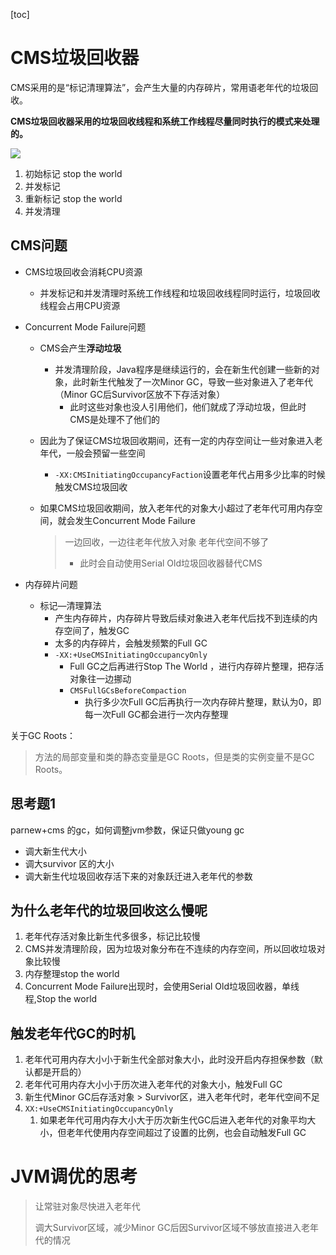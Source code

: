 [toc]

# CMS垃圾回收器

CMS采用的是“标记清理算法”，会产生大量的内存碎片，常用语老年代的垃圾回收。

**CMS垃圾回收器采用的垃圾回收线程和系统工作线程尽量同时执行的模式来处理的。**

![](https://liutianruo-2019-go-go-go.oss-cn-shanghai.aliyuncs.com/images/CMS垃圾回收.png)

1. 初始标记 stop the world
2. 并发标记
3. 重新标记 stop the world
4. 并发清理

## CMS问题

+ CMS垃圾回收会消耗CPU资源

  + 并发标记和并发清理时系统工作线程和垃圾回收线程同时运行，垃圾回收线程会占用CPU资源

+ Concurrent Mode Failure问题

  + CMS会产生**浮动垃圾**

    + 并发清理阶段，Java程序是继续运行的，会在新生代创建一些新的对象，此时新生代触发了一次Minor GC，导致一些对象进入了老年代（Minor GC后Survivor区放不下存活对象）
      + 此时这些对象也没人引用他们，他们就成了浮动垃圾，但此时CMS是处理不了他们的

  + 因此为了保证CMS垃圾回收期间，还有一定的内存空间让一些对象进入老年代，一般会预留一些空间

    + `-XX:CMSInitiatingOccupancyFaction`设置老年代占用多少比率的时候触发CMS垃圾回收

  + 如果CMS垃圾回收期间，放入老年代的对象大小超过了老年代可用内存空间，就会发生Concurrent Mode Failure

    > 一边回收，一边往老年代放入对象 老年代空间不够了
    >
    > + 此时会自动使用Serial Old垃圾回收器替代CMS

+ 内存碎片问题

  + 标记—清理算法
    + 产生内存碎片，内存碎片导致后续对象进入老年代后找不到连续的内存空间了，触发GC
    + 太多的内存碎片，会触发频繁的Full GC
    + `-XX:+UseCMSInitiatingOccupancyOnly`
      + Full GC之后再进行Stop The World  ，进行内存碎片整理，把存活对象往一边挪动
      + `CMSFullGCsBeforeCompaction`
        + 执行多少次Full GC后再执行一次内存碎片整理，默认为0，即每一次Full GC都会进行一次内存整理

关于GC Roots：

> 方法的局部变量和类的静态变量是GC Roots，但是类的实例变量不是GC Roots。

## 思考题1

parnew+cms 的gc，如何调整jvm参数，保证只做young gc

+ 调大新生代大小
+ 调大survivor 区的大小
+ 调大新生代垃圾回收存活下来的对象跃迁进入老年代的参数

## 为什么老年代的垃圾回收这么慢呢

1. 老年代存活对象比新生代多很多，标记比较慢
2. CMS并发清理阶段，因为垃圾对象分布在不连续的内存空间，所以回收垃圾对象比较慢
3. 内存整理stop the world
4.  Concurrent Mode Failure出现时，会使用Serial Old垃圾回收器，单线程,Stop the world

## 触发老年代GC的时机

1. 老年代可用内存大小小于新生代全部对象大小，此时没开启内存担保参数（默认都是开启的）
2. 老年代可用内存大小小于历次进入老年代的对象大小，触发Full GC
3. 新生代Minor GC后存活对象 > Survivor区，进入老年代时，老年代空间不足
4. `XX:+UseCMSInitiatingOccupancyOnly`
   1. 如果老年代可用内存大小大于历次新生代GC后进入老年代的对象平均大小，但老年代使用内存空间超过了设置的比例，也会自动触发Full GC

# JVM调优的思考

> 让常驻对象尽快进入老年代
>
> 调大Survivor区域，减少Minor GC后因Survivor区域不够放直接进入老年代的情况

